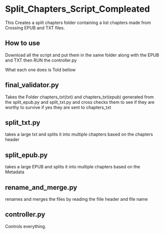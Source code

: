 # Split_Chapters_Script_Compleated
This Creates a split chapters folder containing a list chapters made from Crossing EPUB and TXT files.
## How to use
Download all the script and put them in the same folder along with the EPUB and TXT then RUN the controller.py

What each one does is Told bellow
## final_validator.py
Takes the Folder chapters_txt(txt) and chapters_txt(epub) generated from the split_epub.py and split_txt.py and cross checks them to see if they are worthy to survive if yes they are sent to chapters_txt

## split_txt.py
takes a large txt and splits it into multiple chapters based on the chapters header

## split_epub.py
takes a large EPUB and splits it into multiple chapters based on the Metadata

## rename_and_merge.py
renames and merges the files by reading the fiile header and file name

## controller.py
Controls everything.
